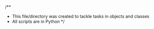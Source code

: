 /**
 * This file/directory was created to tackle tasks in objects and classes
 * All scripts are in Python
*/
